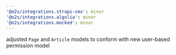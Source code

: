 ```yaml
---
'@o2s/integrations.strapi-cms': minor
'@o2s/integrations.algolia': minor
'@o2s/integrations.mocked': minor
---
```


adjusted `Page` and `Article` models to conform with new user-based permission model
